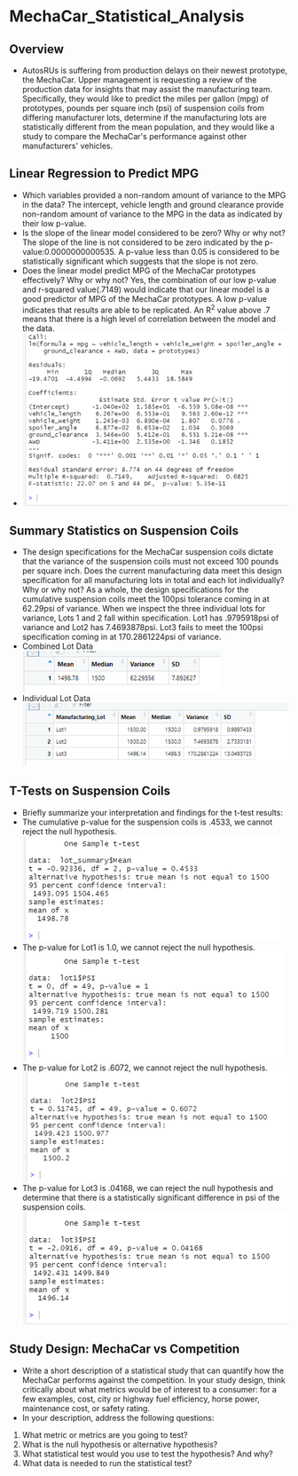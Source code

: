 # MechaCar_Statistical_Analysis

## Overview
* AutosRUs is suffering from production delays on their newest prototype, the MechaCar. Upper management is requesting a review of the production data for insights that may assist the manufacturing team. Specifically, they would like to predict the miles per gallon (mpg) of prototypes, pounds per square inch (psi) of suspension coils from differing manufacturer lots, determine if the manufacturing lots are statistically different from the mean population, and they would like a study to compare the MechaCar's performance against other manufacturers' vehicles. 

## Linear Regression to Predict MPG
* Which variables provided a non-random amount of variance to the MPG in the data? The intercept, vehicle length and ground clearance provide non-random amount of variance to the MPG in the data as indicated by their low p-value.  
* Is the slope of the linear model considered to be zero? Why or why not? The slope of the line is not considered to be zero indicated by the p-value:0.0000000000535. A p-value less than 0.05 is considered to be statistically significant which suggests that the slope is not zero.
* Does the linear model predict MPG of the MechaCar prototypes effectively? Why or why not? Yes, the combination of our low p-value and r-squared value(.7149) would indicate that our linear model is a good predictor of MPG of the MechaCar prototypes. A low p-value indicates that results are able to be replicated. An R<sup>2</sup> value above .7 means that there is a high level of correlation between the model and the data. 
* ![deliverable1](https://github.com/BryantKlewer/MechaCar_Statistical_Analysis/blob/main/Screen_Shots/deliverable1.png)

## Summary Statistics on Suspension Coils
* The design specifications for the MechaCar suspension coils dictate that the variance of the suspension coils must not exceed 100 pounds per square inch. Does the current manufacturing data meet this design specification for all manufacturing lots in total and each lot individually? Why or why not? As a whole, the design specifications for the cumulative suspension coils meet the 100psi tolerance coming in at 62.29psi of variance. When we inspect the three individual lots for variance, Lots 1 and 2 fall within specification. Lot1 has .9795918psi of variance and Lot2 has 7.4693878psi. Lot3 fails to meet the 100psi specification coming in at 170.2861224psi of variance.  
* Combined Lot Data     ![deliverable2_total_summary](https://github.com/BryantKlewer/MechaCar_Statistical_Analysis/blob/main/Screen_Shots/deliverable2_total_summary.png)
* Individual Lot Data ![deliverable2_lot_summary](https://github.com/BryantKlewer/MechaCar_Statistical_Analysis/blob/main/Screen_Shots/deliverable2_lot_summary.png)

## T-Tests on Suspension Coils
* Briefly summarize your interpretation and findings for the t-test results: 
* The cumulative p-value for the suspension coils is .4533, we cannot reject the null hypothesis. ![deliverable3_total_ttest](https://github.com/BryantKlewer/MechaCar_Statistical_Analysis/blob/main/Screen_Shots/deliverable3_total_ttest.png)
* The p-value for Lot1 is 1.0, we cannot reject the null hypothesis. ![deliverable3_ttest_lot1](https://github.com/BryantKlewer/MechaCar_Statistical_Analysis/blob/main/Screen_Shots/deliverable3_ttest_lot1.png)
* The p-value for Lot2 is .6072, we cannot reject the null hypothesis. ![deliverable3_ttest_lot2](https://github.com/BryantKlewer/MechaCar_Statistical_Analysis/blob/main/Screen_Shots/deliverable3_ttest_lot2.png)
* The p-value for Lot3 is .04168, we can reject the null hypothesis and determine that there is a statistically significant difference in psi of the suspension coils.  ![deliverable3_ttest_lot3](https://github.com/BryantKlewer/MechaCar_Statistical_Analysis/blob/main/Screen_Shots/deliverable3_ttest_lot3.png)

## Study Design: MechaCar vs Competition
* Write a short description of a statistical study that can quantify how the MechaCar performs against the competition. In your study design, think critically about what metrics would be of interest to a consumer: for a few examples, cost, city or highway fuel efficiency, horse power, maintenance cost, or safety rating.
* In your description, address the following questions:
1. What metric or metrics are you going to test?
2. What is the null hypothesis or alternative hypothesis?
3. What statistical test would you use to test the hypothesis? And why?
4. What data is needed to run the statistical test?
